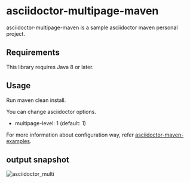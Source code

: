 # asciidoctor-multipage-maven

asciidoctor-multipage-maven is a sample asciidoctor maven personal project.

## Requirements

This library requires Java 8 or later.

## Usage

Run maven clean install.

You can change asciidoctor options.

* multipage-level: 1 (default: 1)

For more information about configuration way, refer [asciidoctor-maven-examples](https://github.com/asciidoctor/asciidoctor-maven-examples).

## output snapshot
![asciidoctor_multi](https://tnfhrnsss.github.io/docs/etc/img/asciidoctor1.png)
